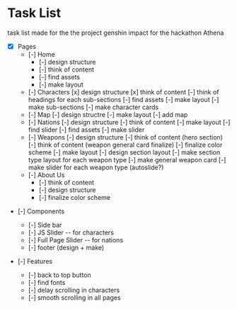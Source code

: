 # Task List
task list made for the the project genshin impact for the hackathon Athena

- [x] Pages
    - [-] Home
        - [-] design structure
        - [-] think of content
        - [-] find assets
        - [-] make layout
    - [-] Characters
        [x] design structure
        [x] think of content
        [-] think of headings for each sub-sections
        [-] find assets
        [-] make layout
        [-] make sub-sections
        [-] make character cards
    - [-] Map
        [-] design structre
        [-] make layout
        [-] add map
    - [-] Nations
        [-] design structure
        [-] think of content
        [-] make layout
        [-] find slider
        [-] find assets
        [-] make slider
    - [-] Weapons
        [-] design structure
        [-] think of content (hero section)
        [-] think of content (weapon general card finalize)
        [-] finalize color scheme
        [-] make layout
        [-] design section layout
        [-] make section type layout for each weapon type
        [-] make general weapon card
        [-] make slider for each weapon type (autoslide?)
    - [-] About Us
        - [-] think of content
        - [-] design structure
        - [-] finalize color scheme

- [-] Components
    - [-] Side bar
    - [-] JS Slider -- for characters
    - [-] Full Page Slider -- for nations
    - [-] footer (design + make)

- [-] Features
    - [-] back to top button
    - [-] find fonts
    - [-] delay scrolling in characters
    - [-] smooth scrolling in all pages